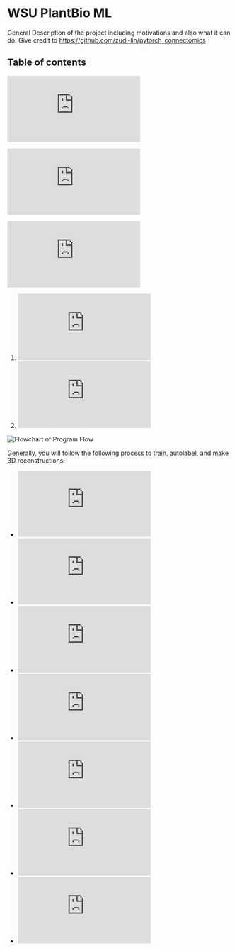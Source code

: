 # WSU PlantBio ML

General Description of the project including motivations and also what it can do. Give credit to https://github.com/zudi-lin/pytorch_connectomics

## Table of contents

![Installation, Updating, and Uninstalling](https://github.com/ajbrookhouse/WSU_PlantBio_ML/blob/main/Instructions/installation.md)

![Quickstart Guide, guides you briefly through an example use case of the program](https://github.com/ajbrookhouse/WSU_PlantBio_ML/blob/main/Instructions/quickstart.md)

![FAQs](https://github.com/ajbrookhouse/WSU_PlantBio_ML/blob/main/Instructions/faqs.md)

1. ![Semantic Vs Instance Segmentation](https://github.com/ajbrookhouse/WSU_PlantBio_ML/blob/main/Instructions/faqs.md#semantic-vs-instance-segmentation)
2. ![Different Filetypes](https://github.com/ajbrookhouse/WSU_PlantBio_ML/blob/main/Instructions/faqs.md#filetypes)

![Flowchart of Program Flow](https://github.com/ajbrookhouse/WSU_PlantBio_ML/blob/main/screenshots/programFlowchart.png)

Generally, you will follow the following process to train, autolabel, and make 3D reconstructions:

- ![Create a Dataset](https://github.com/ajbrookhouse/WSU_PlantBio_ML/blob/main/Instructions/dataset.md)
- ![Train a Network](https://github.com/ajbrookhouse/WSU_PlantBio_ML/blob/main/Instructions/training.md#how-to-train-using-the-different-types-of-training)
- ![Auto Label](https://github.com/ajbrookhouse/WSU_PlantBio_ML/blob/main/Instructions/autoLabel.md#how-to-use-auto-labelling-page)
- ![Inspect the Auto Label Visually](https://github.com/ajbrookhouse/WSU_PlantBio_ML/blob/main/Instructions/evaluate.md#visually-compare-button)
- ![Create 3D Geometries](https://github.com/ajbrookhouse/WSU_PlantBio_ML/blob/main/Instructions/outputTools.md#make-geometries)
- ![Visualize the 3D Geometries](https://github.com/ajbrookhouse/WSU_PlantBio_ML/blob/main/Instructions/visualize.md)
- ![Extract Output Statistics](https://github.com/ajbrookhouse/WSU_PlantBio_ML/blob/main/Instructions/outputTools.md#make-geometries)
